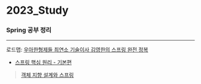 # 2023_Study

### Spring 공부 정리
***
로드맵: [우아한형제들 최연소 기술이사 김영한의 스프링 완전 정복](https://www.inflearn.com/roadmaps/373, "로드맵 링크")

* [스프링 핵심 원리 - 기본편](https://www.inflearn.com/course/%EC%8A%A4%ED%94%84%EB%A7%81-%ED%95%B5%EC%8B%AC-%EC%9B%90%EB%A6%AC-%EA%B8%B0%EB%B3%B8%ED%8E%B8/dashboard, "스프링 핵심 원리 - 기본편 링크")
> [객체 지향 설계와 스프링](https://github.com/keke5149/2023_Study/blob/main/Spring/230104.md)

